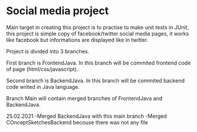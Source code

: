# Social media project
 

Main target in creating this project is to practise to make unit tests in JUnit, this project is simple copy of facebook/twitter social media pages, it works like facebook but informations are displayed like in twitter.


Project is divided into 3 branches.

First branch is FrontendJava. In this branch will be commited frontend code of page (html/css/javascript).

Second branch is BackendJava. In this branch will be commited backend code writed in Java language.

Branch Main will contain merged branches of FrontendJava and BackendJava.



25.02.2021
-Merged BackendJava with this main branch
-Merged COnceptSketchesBackend becouse there was not any file